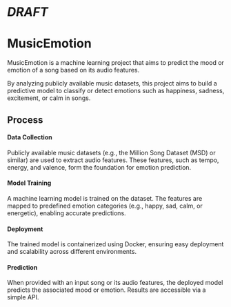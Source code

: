 # *DRAFT*

# MusicEmotion

MusicEmotion is a machine learning project that aims to predict the mood or emotion of a song based on its audio features.

By analyzing publicly available music datasets, this project aims to build a predictive model to classify or detect emotions such as happiness, sadness, excitement, or calm in songs.

## Process
#### Data Collection
Publicly available music datasets (e.g., the Million Song Dataset (MSD) or similar) are used to extract audio features. These features, such as tempo, energy, and valence, form the foundation for emotion prediction.

#### Model Training
A machine learning model is trained on the dataset. The features are mapped to predefined emotion categories (e.g., happy, sad, calm, or energetic), enabling accurate predictions.

#### Deployment
The trained model is containerized using Docker, ensuring easy deployment and scalability across different environments.

#### Prediction
When provided with an input song or its audio features, the deployed model predicts the associated mood or emotion. Results are accessible via a simple API.

